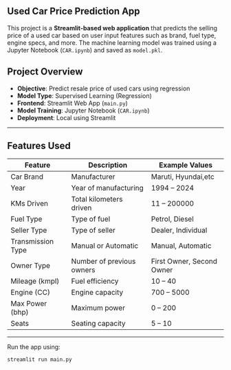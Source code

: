 ## Used Car Price Prediction App

This project is a **Streamlit-based web application** that predicts the selling price of a used car based on user input features such as brand, fuel type, engine specs, and more. The machine learning model was trained using a Jupyter Notebook (`CAR.ipynb`) and saved as `model.pkl`.

##  Project Overview

- **Objective**: Predict resale price of used cars using regression
- **Model Type**: Supervised Learning (Regression)
- **Frontend**: Streamlit Web App (`main.py`)
- **Model Training**: Jupyter Notebook (`CAR.ipynb`)
- **Deployment**: Local using Streamlit

---

##  Features Used

| Feature             | Description                      | Example Values            |
|---------------------|----------------------------------|---------------------------|
| Car Brand           | Manufacturer                     | Maruti, Hyundai,etc           |
| Year                | Year of manufacturing            | 1994 – 2024               |
| KMs Driven          | Total kilometers driven          | 11 – 200000               |
| Fuel Type           | Type of fuel                     | Petrol, Diesel            |
| Seller Type         | Type of seller                   | Dealer, Individual        |
| Transmission Type   | Manual or Automatic              | Manual, Automatic         |
| Owner Type          | Number of previous owners        | First Owner, Second Owner |
| Mileage (kmpl)      | Fuel efficiency                  | 10 – 40                   |
| Engine (CC)         | Engine capacity                  | 700 – 5000                |
| Max Power (bhp)     | Maximum power                    | 0 – 200                   |
| Seats               | Seating capacity                 | 5 – 10                    |

---

Run the app using:
```bash
streamlit run main.py

